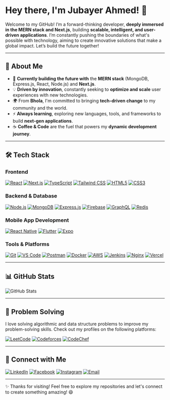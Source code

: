 # Hey there, I'm Jubayer Ahmed! 👋

Welcome to my GitHub! I’m a forward-thinking developer, **deeply immersed in the MERN stack and Next.js**, building **scalable, intelligent, and user-driven applications**. I’m constantly pushing the boundaries of what's possible with technology, aiming to create innovative solutions that make a global impact. Let’s build the future together!

---

## 🚀 About Me

- 🌱 **Currently building the future with** the **MERN stack** (MongoDB, Express.js, React, Node.js) and **Next.js**.
- 💡 **Driven by innovation**, constantly seeking to **optimize and scale** user experiences with new technologies.
- 🌍 From **Bhola**, I'm committed to bringing **tech-driven change** to my community and the world.
- ⚡ **Always learning**, exploring new languages, tools, and frameworks to build **next-gen applications**.
- ☕ **Coffee & Code** are the fuel that powers my **dynamic development journey**.

---

## 🛠️ Tech Stack

### Frontend
[![React](https://img.shields.io/badge/React-20232A?style=for-the-badge&logo=react&logoColor=61DAFB)](https://reactjs.org/)
[![Next.js](https://img.shields.io/badge/Next.js-000000?style=for-the-badge&logo=nextdotjs&logoColor=white)](https://nextjs.org/)
[![TypeScript](https://img.shields.io/badge/TypeScript-007ACC?style=for-the-badge&logo=typescript&logoColor=white)](https://www.typescriptlang.org/)
[![Tailwind CSS](https://img.shields.io/badge/Tailwind_CSS-38B2AC?style=for-the-badge&logo=tailwind-css&logoColor=white)](https://tailwindcss.com/)
[![HTML5](https://img.shields.io/badge/HTML5-E34F26?style=for-the-badge&logo=html5&logoColor=white)](https://developer.mozilla.org/en-US/docs/Web/HTML)
[![CSS3](https://img.shields.io/badge/CSS3-1572B6?style=for-the-badge&logo=css3&logoColor=white)](https://developer.mozilla.org/en-US/docs/Web/CSS)

### Backend & Database
[![Node.js](https://img.shields.io/badge/Node.js-339933?style=for-the-badge&logo=nodedotjs&logoColor=white)](https://nodejs.org/)
[![MongoDB](https://img.shields.io/badge/MongoDB-47A248?style=for-the-badge&logo=mongodb&logoColor=white)](https://www.mongodb.com/)
[![Express.js](https://img.shields.io/badge/Express.js-000000?style=for-the-badge&logo=express&logoColor=white)](https://expressjs.com/)
[![Firebase](https://img.shields.io/badge/Firebase-FFCA28?style=for-the-badge&logo=firebase&logoColor=black)](https://firebase.google.com/)
[![GraphQL](https://img.shields.io/badge/GraphQL-E10098?style=for-the-badge&logo=graphql&logoColor=white)](https://graphql.org/)
[![Redis](https://img.shields.io/badge/Redis-DC382D?style=for-the-badge&logo=redis&logoColor=white)](https://redis.io/)

### Mobile App Development
[![React Native](https://img.shields.io/badge/React_Native-20232A?style=for-the-badge&logo=react&logoColor=61DAFB)](https://reactnative.dev/)
[![Flutter](https://img.shields.io/badge/Flutter-02569B?style=for-the-badge&logo=flutter&logoColor=white)](https://flutter.dev/)
[![Expo](https://img.shields.io/badge/Expo-000020?style=for-the-badge&logo=expo&logoColor=white)](https://expo.dev/)

### Tools & Platforms
[![Git](https://img.shields.io/badge/Git-F05032?style=for-the-badge&logo=git&logoColor=white)](https://git-scm.com/)
[![VS Code](https://img.shields.io/badge/VS_Code-0078D4?style=for-the-badge&logo=visual-studio-code&logoColor=white)](https://code.visualstudio.com/)
[![Postman](https://img.shields.io/badge/Postman-FF6C37?style=for-the-badge&logo=postman&logoColor=white)](https://www.postman.com/)
[![Docker](https://img.shields.io/badge/Docker-2496ED?style=for-the-badge&logo=docker&logoColor=white)](https://www.docker.com/)
[![AWS](https://img.shields.io/badge/AWS-232F3E?style=for-the-badge&logo=amazon-aws&logoColor=white)](https://aws.amazon.com/)
[![Jenkins](https://img.shields.io/badge/Jenkins-D24939?style=for-the-badge&logo=jenkins&logoColor=white)](https://www.jenkins.io/)
[![Nginx](https://img.shields.io/badge/Nginx-009639?style=for-the-badge&logo=nginx&logoColor=white)](https://www.nginx.com/)
[![Vercel](https://img.shields.io/badge/Vercel-000000?style=for-the-badge&logo=vercel&logoColor=white)](https://vercel.com/)

---

## 📊 GitHub Stats

![GitHub Stats](https://github-readme-stats.vercel.app/api?username=jubayer17&show_icons=true&theme=gruvbox&bg_color=2d2d2d&text_color=fff&icon_color=00FF00)

---

## 🧠 Problem Solving

I love solving algorithmic and data structure problems to improve my problem-solving skills. Check out my profiles on the following platforms:

[![LeetCode](https://img.shields.io/badge/LeetCode-F7DF1E?style=for-the-badge&logo=leetcode&logoColor=black)](https://leetcode.com/jubayer17/)
[![Codeforces](https://img.shields.io/badge/Codeforces-1F8AC4?style=for-the-badge&logo=codeforces&logoColor=white)](https://codeforces.com/profile/GalvaaaTroN)
[![CodeChef](https://img.shields.io/badge/CodeChef-5B63E5?style=for-the-badge&logo=codechef&logoColor=white)](https://www.codechef.com/users/jubayerahmed26)

---

## 🔗 Connect with Me

[![LinkedIn](https://img.shields.io/badge/LinkedIn-0A66C2?style=for-the-badge&logo=linkedin&logoColor=white)](https://www.linkedin.com/in/jubayer-ahmed26/)
[![Facebook](https://img.shields.io/badge/Facebook-1877F2?style=for-the-badge&logo=facebook&logoColor=white)](https://www.facebook.com/jub0.ahmed/)
[![Instagram](https://img.shields.io/badge/Instagram-E4405F?style=for-the-badge&logo=instagram&logoColor=white)](https://www.instagram.com/_jub0_/?hl=en)
[![Email](https://img.shields.io/badge/Email-EA4335?style=for-the-badge&logo=gmail&logoColor=white)](mailto:jubayer17@cse.pstu.ac.bd)

---

✨ Thanks for visiting! Feel free to explore my repositories and let's connect to create something amazing! 😄
